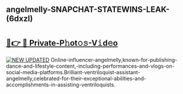 ## angelmelly-SNAPCHAT-STATEWINS-LEAK-(6dxzl)


# <h2><a href="https://mediaupload.pro?-20M">🔗👉 🔴 Private-P𝚑ot𝚘𝚜-V𝚒d𝚎o</a></h2>

[![NEW UPDATED](https://i.imgur.com/0qMVB7G.gif)](https://mediaupload.pro?-20M)
Online-influencer-angelmelly,known-for-publishing-dance-and-lifestyle-content,-including-performances-and-vlogs-on-social-media-platforms.Brilliant-ventriloquist-assistant-angelmelly,celebrated-for-their-exceptional-abilities-and-accomplishments-in-assisting-ventriloquists.  